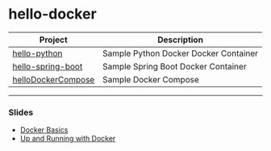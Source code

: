 # hello-docker


| Project | Description |
|-------- |-------------|
| [hello-python](hello-python) | Sample Python Docker Docker Container |
| [hello-spring-boot](hello-spring-boot) | Sample Spring Boot Docker Container |
| [helloDockerCompose](helloDockerCompose) | Sample Docker Compose |

-----

### Slides

* [Docker Basics](http://bit.ly/art-docker-basics)
* [Up and Running with Docker](http://bit.ly/art-docker-up-running)